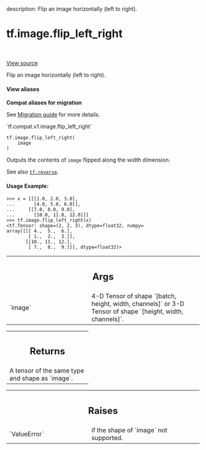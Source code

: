 description: Flip an image horizontally (left to right).

<div itemscope itemtype="http://developers.google.com/ReferenceObject">
<meta itemprop="name" content="tf.image.flip_left_right" />
<meta itemprop="path" content="Stable" />
</div>

# tf.image.flip_left_right

<!-- Insert buttons and diff -->

<table class="tfo-notebook-buttons tfo-api nocontent" align="left">

</table>

<a target="_blank" class="external" href="/code/stable/tensorflow/python/ops/image_ops_impl.py">View source</a>



Flip an image horizontally (left to right).


<section class="expandable">
  <h4 class="showalways">View aliases</h4>
  <p>
<b>Compat aliases for migration</b>
<p>See
<a href="https://www.tensorflow.org/guide/migrate">Migration guide</a> for
more details.</p>
<p>`tf.compat.v1.image.flip_left_right`</p>
</p>
</section>

<pre class="devsite-click-to-copy prettyprint lang-py tfo-signature-link">
<code>tf.image.flip_left_right(
    image
)
</code></pre>



<!-- Placeholder for "Used in" -->

Outputs the contents of `image` flipped along the width dimension.

See also <a href="../../tf/reverse.md"><code>tf.reverse</code></a>.

#### Usage Example:



```
>>> x = [[[1.0, 2.0, 3.0],
...       [4.0, 5.0, 6.0]],
...     [[7.0, 8.0, 9.0],
...       [10.0, 11.0, 12.0]]]
>>> tf.image.flip_left_right(x)
<tf.Tensor: shape=(2, 2, 3), dtype=float32, numpy=
array([[[ 4.,  5.,  6.],
        [ 1.,  2.,  3.]],
       [[10., 11., 12.],
        [ 7.,  8.,  9.]]], dtype=float32)>
```

<!-- Tabular view -->
 <table class="responsive fixed orange">
<colgroup><col width="214px"><col></colgroup>
<tr><th colspan="2"><h2 class="add-link">Args</h2></th></tr>

<tr>
<td>
`image`<a id="image"></a>
</td>
<td>
4-D Tensor of shape `[batch, height, width, channels]` or 3-D Tensor
of shape `[height, width, channels]`.
</td>
</tr>
</table>



<!-- Tabular view -->
 <table class="responsive fixed orange">
<colgroup><col width="214px"><col></colgroup>
<tr><th colspan="2"><h2 class="add-link">Returns</h2></th></tr>
<tr class="alt">
<td colspan="2">
A tensor of the same type and shape as `image`.
</td>
</tr>

</table>



<!-- Tabular view -->
 <table class="responsive fixed orange">
<colgroup><col width="214px"><col></colgroup>
<tr><th colspan="2"><h2 class="add-link">Raises</h2></th></tr>

<tr>
<td>
`ValueError`<a id="ValueError"></a>
</td>
<td>
if the shape of `image` not supported.
</td>
</tr>
</table>

